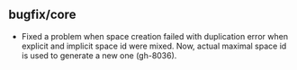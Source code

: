 ## bugfix/core

* Fixed a problem when space creation failed with duplication error when
  explicit and implicit space id were mixed. Now, actual maximal space id
  is used to generate a new one (gh-8036).
